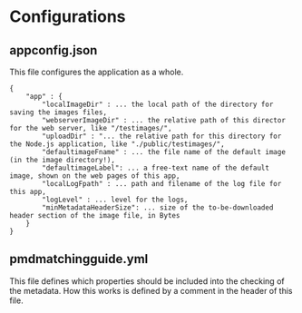 # Configurations

## appconfig.json

This file configures the application as a whole.

```
{
	"app" : {
		"localImageDir" : ... the local path of the directory for saving the images files,
		"webserverImageDir" : ... the relative path of this director for the web server, like "/testimages/",
		"uploadDir" : "... the relative path for this directory for the Node.js application, like "./public/testimages/",
		"defaultimageFname" : ... the file name of the default image (in the image directory!),
		"defaultimageLabel": ... a free-text name of the default image, shown on the web pages of this app,
		"localLogFpath" : ... path and filename of the log file for this app,
		"logLevel" : ... level for the logs,
		"minMetadataHeaderSize": ... size of the to-be-downloaded header section of the image file, in Bytes
	}
}
```

## pmdmatchingguide.yml

This file defines which properties should be included into the checking of the metadata. How this works is defined by a comment in the header of this file.
  
